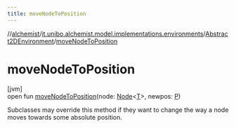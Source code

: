 ```yaml
---
title: moveNodeToPosition
---
```

//[alchemist](../../../index.html)/[it.unibo.alchemist.model.implementations.environments](../index.html)/[Abstract2DEnvironment](index.html)/[moveNodeToPosition](move-node-to-position.html)



# moveNodeToPosition



[jvm]\
open fun [moveNodeToPosition](move-node-to-position.html)(node: [Node](../../it.unibo.alchemist.model.interfaces/-node/index.html)<[T](../../it.unibo.alchemist.model.implementations.layers/-step-layer/index.html)>, newpos: [P](../../it.unibo.alchemist.model.implementations.layers/-step-layer/index.html))



Subclasses may override this method if they want to change the way a node moves towards some absolute position.




